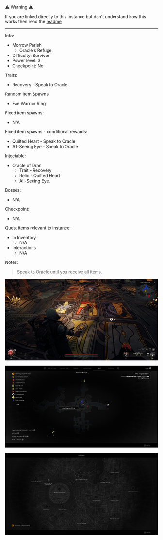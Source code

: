 ⚠️ Warning ⚠️

If you are linked directly to this instance but don't understand how this works then read the [readme](https://github.com/razeedazee/remnant2-instances/blob/main/README.md)

<hr>

Info:

- Morrow Parish
  - Oracle's Refuge
- Difficulty: Survivor
- Power level: 3
- Checkpoint: No

Traits:

- Recovery - Speak to Oracle

Random item Spawns:

- Fae Warrior Ring

Fixed item spawns:

- N/A

Fixed item spawns - conditional rewards:

- Quilted Heart - Speak to Oracle
- All-Seeing Eye - Speak to Oracle

Injectable:

- Oracle of Dran
  - Trait - Recovery
  - Relic - Quilted Heart
  - All-Seeing Eye.

Bosses:

- N/A

Checkpoint:

- N/A

Quest items relevant to instance:

- In Inventory
  - N/A
- Interactions
  - N/A

Notes:

> Speak to Oracle until you receive all items.

![](info/info.png)

![](info/mini-map.png)

![](info/travel-map.png)
